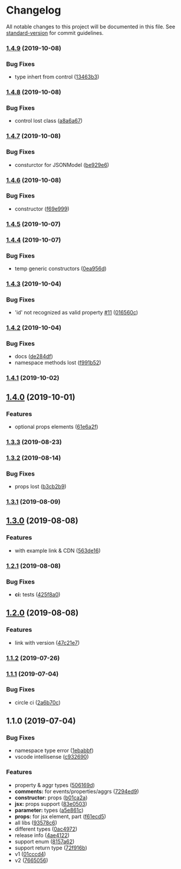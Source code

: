 # Changelog

All notable changes to this project will be documented in this file. See [standard-version](https://github.com/conventional-changelog/standard-version) for commit guidelines.

### [1.4.9](https://github.com/ui5-next/types/compare/v1.4.8...v1.4.9) (2019-10-08)


### Bug Fixes

* type inhert from control ([13463b3](https://github.com/ui5-next/types/commit/13463b3))



### [1.4.8](https://github.com/ui5-next/types/compare/v1.4.7...v1.4.8) (2019-10-08)


### Bug Fixes

* control lost class ([a8a6a67](https://github.com/ui5-next/types/commit/a8a6a67))



### [1.4.7](https://github.com/ui5-next/types/compare/v1.4.6...v1.4.7) (2019-10-08)


### Bug Fixes

* consturctor for JSONModel ([be929e6](https://github.com/ui5-next/types/commit/be929e6))



### [1.4.6](https://github.com/ui5-next/types/compare/v1.4.5...v1.4.6) (2019-10-08)


### Bug Fixes

* constructor ([f69e999](https://github.com/ui5-next/types/commit/f69e999))



### [1.4.5](https://github.com/ui5-next/types/compare/v1.4.4...v1.4.5) (2019-10-07)



### [1.4.4](https://github.com/ui5-next/types/compare/v1.4.3...v1.4.4) (2019-10-07)


### Bug Fixes

* temp generic constructors ([0ea956d](https://github.com/ui5-next/types/commit/0ea956d))



### [1.4.3](https://github.com/ui5-next/types/compare/v1.4.2...v1.4.3) (2019-10-04)


### Bug Fixes

* 'id' not recognized as valid property [#11](https://github.com/ui5-next/types/issues/11) ([016560c](https://github.com/ui5-next/types/commit/016560c))



### [1.4.2](https://github.com/ui5-next/types/compare/v1.4.1...v1.4.2) (2019-10-04)


### Bug Fixes

* docs ([de284df](https://github.com/ui5-next/types/commit/de284df))
* namespace methods lost ([f991b52](https://github.com/ui5-next/types/commit/f991b52))



### [1.4.1](https://github.com/ui5-next/types/compare/v1.4.0...v1.4.1) (2019-10-02)



## [1.4.0](https://github.com/ui5-next/types/compare/v1.3.3...v1.4.0) (2019-10-01)


### Features

* optional props elements ([61e6a2f](https://github.com/ui5-next/types/commit/61e6a2f))



### [1.3.3](https://github.com/ui5-next/types/compare/v1.3.2...v1.3.3) (2019-08-23)



### [1.3.2](https://github.com/ui5-next/types/compare/v1.3.1...v1.3.2) (2019-08-14)


### Bug Fixes

* props lost ([b3cb2b9](https://github.com/ui5-next/types/commit/b3cb2b9))



### [1.3.1](https://github.com/ui5-next/types/compare/v1.3.0...v1.3.1) (2019-08-09)



## [1.3.0](https://github.com/ui5-next/types/compare/v1.2.1...v1.3.0) (2019-08-08)


### Features

* with example link & CDN ([563de16](https://github.com/ui5-next/types/commit/563de16))



### [1.2.1](https://github.com/ui5-next/types/compare/v1.2.0...v1.2.1) (2019-08-08)


### Bug Fixes

* **ci:** tests ([425f8a0](https://github.com/ui5-next/types/commit/425f8a0))



## [1.2.0](https://github.com/ui5-next/types/compare/v1.1.2...v1.2.0) (2019-08-08)


### Features

* link with version ([47c21e7](https://github.com/ui5-next/types/commit/47c21e7))



### [1.1.2](https://github.com/ui5-next/types/compare/v1.1.1...v1.1.2) (2019-07-26)



### [1.1.1](https://github.com/ui5-next/types/compare/v1.1.0...v1.1.1) (2019-07-04)


### Bug Fixes

* circle ci ([2a6b70c](https://github.com/ui5-next/types/commit/2a6b70c))



## 1.1.0 (2019-07-04)


### Bug Fixes

* namespace type error ([1ebabbf](https://github.com/ui5-next/types/commit/1ebabbf))
* vscode intellisense ([c932690](https://github.com/ui5-next/types/commit/c932690))


### Features

* property & aggr types ([506169d](https://github.com/ui5-next/types/commit/506169d))
* **comments:** for events/properties/aggrs ([7294ed9](https://github.com/ui5-next/types/commit/7294ed9))
* **constructor:** props ([b01ca2a](https://github.com/ui5-next/types/commit/b01ca2a))
* **jsx:** props support ([83e0503](https://github.com/ui5-next/types/commit/83e0503))
* **parameter:** types ([a5e861c](https://github.com/ui5-next/types/commit/a5e861c))
* **props:** for jsx element, part ([f61ecd5](https://github.com/ui5-next/types/commit/f61ecd5))
* all libs ([93578c6](https://github.com/ui5-next/types/commit/93578c6))
* different types ([0ac4972](https://github.com/ui5-next/types/commit/0ac4972))
* release info ([4ae4122](https://github.com/ui5-next/types/commit/4ae4122))
* support enum ([8157a62](https://github.com/ui5-next/types/commit/8157a62))
* support return type ([72f916b](https://github.com/ui5-next/types/commit/72f916b))
* v1 ([01cccd4](https://github.com/ui5-next/types/commit/01cccd4))
* v2 ([7665056](https://github.com/ui5-next/types/commit/7665056))

